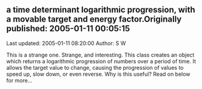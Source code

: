 ## a time determinant logarithmic progression, with a movable target and energy factor.Originally published: 2005-01-11 00:05:15 
Last updated: 2005-01-11 08:20:00 
Author: S W 
 
This is a strange one. Strange, and interesting. This class creates an object which returns a logarithmic progression of numbers over a period of time. It allows the target value to change, causing the progression of values to speed up, slow down, or even reverse. Why is this useful? Read on below for more...